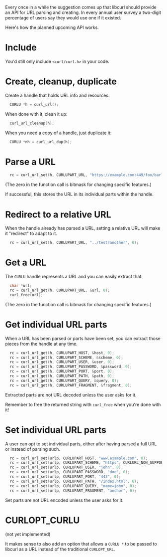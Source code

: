 Every once in a while the suggestion comes up that libcurl should provide an API for URL parsing and creating. In every annual user survey a two-digit percentage of users say they would use one if it existed.

Here's how the planned upcoming API works.

# Include

You'd still only include `<curl/curl.h>` in your code.

# Create, cleanup, duplicate

Create a handle that holds URL info and resources:

~~~c
  CURLU *h = curl_url();
~~~

When done with it, clean it up:

~~~c
  curl_url_cleanup(h);
~~~

When you need a copy of a handle, just duplicate it:

~~~c
  CURLU *nh = curl_url_dup(h);
~~~

# Parse a URL

~~~c
  rc = curl_url_set(h, CURLUPART_URL, "https://example.com:449/foo/bar?name=moo", 0);
~~~

(The zero in the function call is bitmask for changing specific features.)

If successful, this stores the URL in its individual parts within the handle.

# Redirect to a relative URL

When the handle already has parsed a URL, setting a relative URL will make it
"redirect" to adapt to it.

~~~c
  rc = curl_url_set(h, CURLUPART_URL, "../test?another", 0);
~~~

# Get a URL

The `CURLU` handle represents a URL and you can easily extract that:

~~~c
  char *url;
  rc = curl_url_get(h, CURLUPART_URL, &url, 0);
  curl_free(url);
~~~

(The zero in the function call is bitmask for changing specific features.)

# Get individual URL parts

When a URL has been parsed or parts have been set, you can extract those pieces from the handle at any time.

~~~c
  rc = curl_url_get(h, CURLUPART_HOST, &host, 0);
  rc = curl_url_get(h, CURLUPART_SCHEME, &scheme, 0);
  rc = curl_url_get(h, CURLUPART_USER, &user, 0);
  rc = curl_url_get(h, CURLUPART_PASSWORD, &password, 0);
  rc = curl_url_get(h, CURLUPART_PORT, &port, 0);
  rc = curl_url_get(h, CURLUPART_PATH, &path, 0);
  rc = curl_url_get(h, CURLUPART_QUERY, &query, 0);
  rc = curl_url_get(h, CURLUPART_FRAGMENT, &fragment, 0);
~~~

Extracted parts are not URL decoded unless the user asks for it.

Remember to free the returned string with `curl_free` when you're done with it!

# Set individual URL parts

A user can opt to set individual parts, either after having parsed a full URL
or instead of parsing such. 

~~~c
  rc = curl_url_set(urlp, CURLUPART_HOST, "www.example.com", 0);
  rc = curl_url_set(urlp, CURLUPART_SCHEME, "https", CURLURL_NON_SUPPORT_SCHEME);
  rc = curl_url_set(urlp, CURLUPART_USER, "john", 0);
  rc = curl_url_set(urlp, CURLUPART_PASSWORD, "doe", 0);
  rc = curl_url_set(urlp, CURLUPART_PORT, "443", 0);
  rc = curl_url_set(urlp, CURLUPART_PATH, "/index.html", 0);
  rc = curl_url_set(urlp, CURLUPART_QUERY, "name=john", 0);
  rc = curl_url_set(urlp, CURLUPART_FRAGMENT, "anchor", 0);
~~~

Set parts are not URL encoded unless the user asks for it.

# CURLOPT_CURLU

(not yet implemented)

It makes sense to also add an option that allows a `CURLU *` to be passed to libcurl as a URL instead of the traditional `CURLOPT_URL`.

